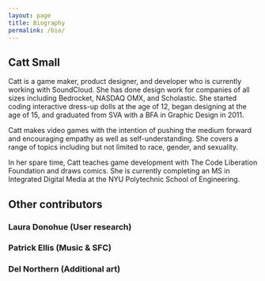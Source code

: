 ```yaml
---
layout: page
title: Biography
permalink: /bio/
---
```


## Catt Small
Catt is a game maker, product designer, and developer who is currently working with SoundCloud. She has done design work for companies of all sizes including Bedrocket, NASDAQ OMX, and Scholastic. She started coding interactive dress-up dolls at the age of 12, began designing at the age of 15, and graduated from SVA with a BFA in Graphic Design in 2011.

Catt makes video games with the intention of pushing the medium forward and encouraging empathy as well as self-understanding. She covers a range of topics including but not limited to race, gender, and sexuality.

In her spare time, Catt teaches game development with The Code Liberation Foundation and draws comics. She is currently completing an MS in Integrated Digital Media at the NYU Polytechnic School of Engineering.

## Other contributors
### Laura Donohue (User research)
### Patrick Ellis (Music & SFC)
### Del Northern (Additional art)
